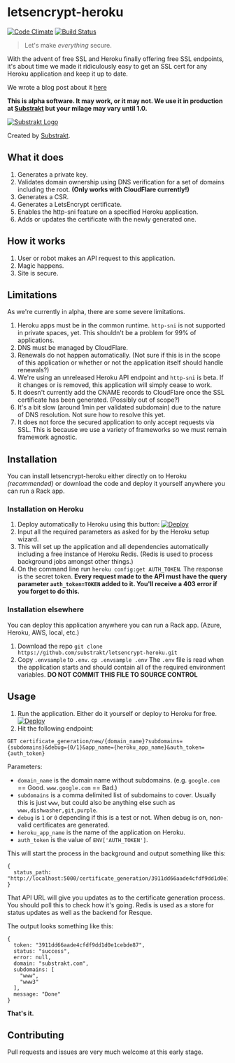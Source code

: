 # letsencrypt-heroku

[![Code Climate](https://codeclimate.com/github/substrakt/letsencrypt-heroku/badges/gpa.svg)](https://codeclimate.com/github/substrakt/letsencrypt-heroku)
[![Build Status](https://travis-ci.org/substrakt/letsencrypt-heroku.svg?branch=master)](https://travis-ci.org/substrakt/letsencrypt-heroku)

> Let's make *everything* secure.

With the advent of free SSL and Heroku finally offering free SSL endpoints, it's about time we made it ridiculously easy to get an SSL cert for any Heroku application and keep it up to date.

We wrote a blog post about it [here](https://substrakt.com/heroku-ssl-me-weve-come-a-long-way/)

**This is alpha software. It may work, or it may not. We use it in production at [Substrakt](https://substrakt.com) but your milage may vary until 1.0.**

[![Substrakt Logo](http://birmingham-made-me.org/wp-content/uploads/2014/03/substrakt-logo-300x55.png)](https://substrakt.com/)

Created by [Substrakt](https://substrakt.com).

## What it does
1. Generates a private key.
1. Validates domain ownership using DNS verification for a set of domains including the root. **(Only works with CloudFlare currently!)**
1. Generates a CSR.
1. Generates a LetsEncrypt certificate.
1. Enables the http-sni feature on a specified Heroku application.
1. Adds or updates the certificate with the newly generated one.

## How it works
1. User or robot makes an API request to this application.
1. Magic happens.
1. Site is secure.

## Limitations
As we're currently in alpha, there are some severe limitations.

1. Heroku apps must be in the common runtime. `http-sni` is not supported in private spaces, yet. This shouldn't be a problem for 99% of applications.
1. DNS must be managed by CloudFlare.
1. Renewals do not happen automatically. (Not sure if this is in the scope of this application or whether or not the application itself should handle renewals?)
1. We're using an unreleased Heroku API endpoint and `http-sni` is beta. If it changes or is removed, this application will simply cease to work.
1. It doesn't currently add the CNAME records to CloudFlare once the SSL certificate has been generated. (Possibly out of scope?)
1. It's a bit slow (around 1min per validated subdomain) due to the nature of DNS resolution. Not sure how to resolve this yet.
1. It does not force the secured application to only accept requests via SSL. This is because we use a variety of frameworks so we must remain framework agnostic.

## Installation

You can install letsencrypt-heroku either directly on to Heroku *(recommended)* or download the code and deploy it yourself anywhere you can run a Rack app.

### Installation on Heroku

1. Deploy automatically to Heroku using this button: [![Deploy](https://www.herokucdn.com/deploy/button.png)](https://heroku.com/deploy?template=https://github.com/substrakt/letsencrypt-heroku/tree/master)
1. Input all the required parameters as asked for by the Heroku setup wizard.
1. This will set up the application and all dependencies automatically including a free instance of Heroku Redis. (Redis is used to process background jobs amongst other things.)
1. On the command line run `heroku config:get AUTH_TOKEN`. The response is the secret token. **Every request made to the API must have the query parameter `auth_token=TOKEN` added to it. You'll receive a 403 error if you forget to do this.**

### Installation elsewhere

You can deploy this application anywhere you can run a Rack app. (Azure, Heroku, AWS, local, etc.)
1. Download the repo `git clone https://github.com/substrakt/letsencrypt-heroku.git`
1. Copy `.envsample` to `.env`. `cp .envsample .env`
The `.env` file is read when the application starts and should contain all of the required environment variables. **DO NOT COMMIT THIS FILE TO SOURCE CONTROL**

## Usage
1. Run the application. Either do it yourself or deploy to Heroku for free.
[![Deploy](https://www.herokucdn.com/deploy/button.png)](https://heroku.com/deploy?template=https://github.com/substrakt/letsencrypt-heroku/tree/master)
1. Hit the following endpoint:

```
GET certificate_generation/new/{domain_name}?subdomains={subdomains}&debug={0/1}&app_name={heroku_app_name}&auth_token={auth_token}
```

Parameters:

* `domain_name` is the domain name without subdomains. (e.g. `google.com` == Good. `www.google.com` == Bad.)
* `subdomains` is a comma delimited list of subdomains to cover. Usually this is just `www`, but could also be anything else such as `www,dishwasher,git,purple`.
* `debug` is `1` or `0` depending if this is a test or not. When debug is on, non-valid certificates are generated.
* `heroku_app_name` is the name of the application on Heroku.
* `auth_token` is the value of `ENV['AUTH_TOKEN']`.

This will start the process in the background and output something like this:

```
{
  status_path: "http://localhost:5000/certificate_generation/3911dd66aade4cfdf9dd1d0e1cebde87"
}
```

That API URL will give you updates as to the certificate generation process. You should poll this to check how it's going. Redis is used as a store for status updates as well as the backend for Resque.

The output looks something like this:

```
{
  token: "3911dd66aade4cfdf9dd1d0e1cebde87",
  status: "success",
  error: null,
  domain: "substrakt.com",
  subdomains: [
    "www",
    "www3"
  ],
  message: "Done"
}
```



**That's it.**

## Contributing
Pull requests and issues are very much welcome at this early stage.
